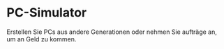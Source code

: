 # PC-Simulator
Erstellen Sie PCs aus andere Generationen oder nehmen Sie aufträge an, um an Geld zu kommen.

